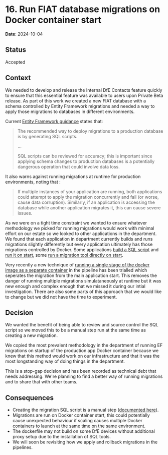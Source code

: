 # 16. Run FIAT database migrations on Docker container start

**Date**: 2024-10-04

## Status

Accepted

## Context

We needed to develop and release the Internal DfE Contacts feature quickly to ensure that this essential feature was available to users upon Private Beta release. As part of this work we created a new FIAT database with a schema controlled by Entity Framework migrations and needed a way to apply those migrations to databases in different environments.

Current [Entity Framework guidance](https://learn.microsoft.com/en-us/ef/core/managing-schemas/migrations/applying?tabs=dotnet-core-cli) states that:

> The recommended way to deploy migrations to a production database is by generating SQL scripts.
>
>...
>
> SQL scripts can be reviewed for accuracy; this is important since applying schema changes to production databases is a potentially dangerous operation that could involve data loss.

It also warns against running migrations at runtime for production environments, noting that
:
>If multiple instances of your application are running, both applications could attempt to apply the migration concurrently and fail (or worse, cause data corruption).
Similarly, if an application is accessing the database while another application migrates it, this can cause severe issues.

As we were on a tight time constraint we wanted to ensure whatever methodology we picked for running migrations would work with minimal effort on our estate so we looked to other applications in the department. We found that each application in department currently builds and runs migrations slightly differently but every application ultimately has those migrations controlled by Docker. Some applications [build a SQL script](https://github.com/DFE-Digital/academies-academisation-api/blob/711adef80838f186e9232057262ebe6877c5a478/Dockerfile) and [run it on start](https://github.com/DFE-Digital/academies-academisation-api/blob/711adef80838f186e9232057262ebe6877c5a478/script/webapi-docker-entrypoint.sh#L18), some [run a migration tool directly on start](https://github.com/DFE-Digital/dfe-complete-conversions-transfers-and-changes/blob/0a0271359cce47abdb99fa01321ca14adc94df31/docker-entrypoint.sh#L10).

Very recently a new technique of [running a single stage of the docker image as a separate container](https://github.com/DFE-Digital/record-concerns-support-trusts/blob/f18a7d04ff1f7f4953f843309aa8e46128e1a97d/.github/workflows/build-and-push-image.yml#L84) in the pipeline has been trialled which seperates the migration from the main application start. This removes the danger of running multiple migrations simulataneously at runtime but it was new enough and complex enough that we missed it during our intial investigation. There are also some parts of this approach that we would like to change but we did not have the time to experiment.

## Decision

We wanted the benefit of being able to review and source control the SQL script so we moved this to be a manual step run at the same time as creating a new migration.

We copied the most prevalent methodology in the department of running EF migrations on startup of the production app Docker container because we knew that this method would work on our infrastructure and that it was the most longstanding way of doing things in the department.

This is a stop-gap decision and has been recorded as technical debt that needs addressing. We're planning to find a better way of running migrations and to share that with other teams.

## Consequences

- Creating the migration SQL script is a manual step ([documented here](..\databases.md#migrations-for-fiat-db)).
- Migrations are run on Docker container start, this could potentially cause unexpected behaviour if scaling causes multiple Docker containers to launch at the same time on the same environment.
- The dockerfile may not build on some DfE devices without additional proxy setup due to the installation of SQL tools.
- We will soon be revisiting how we apply and rollback migrations in the pipelines.
